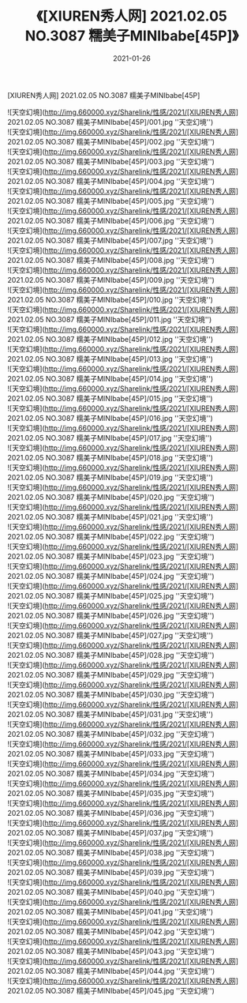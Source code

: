 ﻿---
layout: post
title:  《[XIUREN秀人网] 2021.02.05 NO.3087 糯美子MINIbabe[45P]》
date:   2021-01-26
img: http://img.660000.xyz/Sharelink/性感/2021/[XIUREN秀人网] 2021.02.05 NO.3087 糯美子MINIbabe[45P]/000.jpg
categories: [美女, 性感, 泳衣]
---

[XIUREN秀人网] 2021.02.05 NO.3087 糯美子MINIbabe[45P]



![天空幻境](http://img.660000.xyz/Sharelink/性感/2021/[XIUREN秀人网] 2021.02.05 NO.3087 糯美子MINIbabe[45P]/001.jpg ''天空幻境'') <br>
![天空幻境](http://img.660000.xyz/Sharelink/性感/2021/[XIUREN秀人网] 2021.02.05 NO.3087 糯美子MINIbabe[45P]/002.jpg ''天空幻境'') <br>
![天空幻境](http://img.660000.xyz/Sharelink/性感/2021/[XIUREN秀人网] 2021.02.05 NO.3087 糯美子MINIbabe[45P]/003.jpg ''天空幻境'') <br>
![天空幻境](http://img.660000.xyz/Sharelink/性感/2021/[XIUREN秀人网] 2021.02.05 NO.3087 糯美子MINIbabe[45P]/004.jpg ''天空幻境'') <br>
![天空幻境](http://img.660000.xyz/Sharelink/性感/2021/[XIUREN秀人网] 2021.02.05 NO.3087 糯美子MINIbabe[45P]/005.jpg ''天空幻境'') <br>
![天空幻境](http://img.660000.xyz/Sharelink/性感/2021/[XIUREN秀人网] 2021.02.05 NO.3087 糯美子MINIbabe[45P]/006.jpg ''天空幻境'') <br>
![天空幻境](http://img.660000.xyz/Sharelink/性感/2021/[XIUREN秀人网] 2021.02.05 NO.3087 糯美子MINIbabe[45P]/007.jpg ''天空幻境'') <br>
![天空幻境](http://img.660000.xyz/Sharelink/性感/2021/[XIUREN秀人网] 2021.02.05 NO.3087 糯美子MINIbabe[45P]/008.jpg ''天空幻境'') <br>
![天空幻境](http://img.660000.xyz/Sharelink/性感/2021/[XIUREN秀人网] 2021.02.05 NO.3087 糯美子MINIbabe[45P]/009.jpg ''天空幻境'') <br>
![天空幻境](http://img.660000.xyz/Sharelink/性感/2021/[XIUREN秀人网] 2021.02.05 NO.3087 糯美子MINIbabe[45P]/010.jpg ''天空幻境'') <br>
![天空幻境](http://img.660000.xyz/Sharelink/性感/2021/[XIUREN秀人网] 2021.02.05 NO.3087 糯美子MINIbabe[45P]/011.jpg ''天空幻境'') <br>
![天空幻境](http://img.660000.xyz/Sharelink/性感/2021/[XIUREN秀人网] 2021.02.05 NO.3087 糯美子MINIbabe[45P]/012.jpg ''天空幻境'') <br>
![天空幻境](http://img.660000.xyz/Sharelink/性感/2021/[XIUREN秀人网] 2021.02.05 NO.3087 糯美子MINIbabe[45P]/013.jpg ''天空幻境'') <br>
![天空幻境](http://img.660000.xyz/Sharelink/性感/2021/[XIUREN秀人网] 2021.02.05 NO.3087 糯美子MINIbabe[45P]/014.jpg ''天空幻境'') <br>
![天空幻境](http://img.660000.xyz/Sharelink/性感/2021/[XIUREN秀人网] 2021.02.05 NO.3087 糯美子MINIbabe[45P]/015.jpg ''天空幻境'') <br>
![天空幻境](http://img.660000.xyz/Sharelink/性感/2021/[XIUREN秀人网] 2021.02.05 NO.3087 糯美子MINIbabe[45P]/016.jpg ''天空幻境'') <br>
![天空幻境](http://img.660000.xyz/Sharelink/性感/2021/[XIUREN秀人网] 2021.02.05 NO.3087 糯美子MINIbabe[45P]/017.jpg ''天空幻境'') <br>
![天空幻境](http://img.660000.xyz/Sharelink/性感/2021/[XIUREN秀人网] 2021.02.05 NO.3087 糯美子MINIbabe[45P]/018.jpg ''天空幻境'') <br>
![天空幻境](http://img.660000.xyz/Sharelink/性感/2021/[XIUREN秀人网] 2021.02.05 NO.3087 糯美子MINIbabe[45P]/019.jpg ''天空幻境'') <br>
![天空幻境](http://img.660000.xyz/Sharelink/性感/2021/[XIUREN秀人网] 2021.02.05 NO.3087 糯美子MINIbabe[45P]/020.jpg ''天空幻境'') <br>
![天空幻境](http://img.660000.xyz/Sharelink/性感/2021/[XIUREN秀人网] 2021.02.05 NO.3087 糯美子MINIbabe[45P]/021.jpg ''天空幻境'') <br>
![天空幻境](http://img.660000.xyz/Sharelink/性感/2021/[XIUREN秀人网] 2021.02.05 NO.3087 糯美子MINIbabe[45P]/022.jpg ''天空幻境'') <br>
![天空幻境](http://img.660000.xyz/Sharelink/性感/2021/[XIUREN秀人网] 2021.02.05 NO.3087 糯美子MINIbabe[45P]/023.jpg ''天空幻境'') <br>
![天空幻境](http://img.660000.xyz/Sharelink/性感/2021/[XIUREN秀人网] 2021.02.05 NO.3087 糯美子MINIbabe[45P]/024.jpg ''天空幻境'') <br>
![天空幻境](http://img.660000.xyz/Sharelink/性感/2021/[XIUREN秀人网] 2021.02.05 NO.3087 糯美子MINIbabe[45P]/025.jpg ''天空幻境'') <br>
![天空幻境](http://img.660000.xyz/Sharelink/性感/2021/[XIUREN秀人网] 2021.02.05 NO.3087 糯美子MINIbabe[45P]/026.jpg ''天空幻境'') <br>
![天空幻境](http://img.660000.xyz/Sharelink/性感/2021/[XIUREN秀人网] 2021.02.05 NO.3087 糯美子MINIbabe[45P]/027.jpg ''天空幻境'') <br>
![天空幻境](http://img.660000.xyz/Sharelink/性感/2021/[XIUREN秀人网] 2021.02.05 NO.3087 糯美子MINIbabe[45P]/028.jpg ''天空幻境'') <br>
![天空幻境](http://img.660000.xyz/Sharelink/性感/2021/[XIUREN秀人网] 2021.02.05 NO.3087 糯美子MINIbabe[45P]/029.jpg ''天空幻境'') <br>
![天空幻境](http://img.660000.xyz/Sharelink/性感/2021/[XIUREN秀人网] 2021.02.05 NO.3087 糯美子MINIbabe[45P]/030.jpg ''天空幻境'') <br>
![天空幻境](http://img.660000.xyz/Sharelink/性感/2021/[XIUREN秀人网] 2021.02.05 NO.3087 糯美子MINIbabe[45P]/031.jpg ''天空幻境'') <br>
![天空幻境](http://img.660000.xyz/Sharelink/性感/2021/[XIUREN秀人网] 2021.02.05 NO.3087 糯美子MINIbabe[45P]/032.jpg ''天空幻境'') <br>
![天空幻境](http://img.660000.xyz/Sharelink/性感/2021/[XIUREN秀人网] 2021.02.05 NO.3087 糯美子MINIbabe[45P]/033.jpg ''天空幻境'') <br>
![天空幻境](http://img.660000.xyz/Sharelink/性感/2021/[XIUREN秀人网] 2021.02.05 NO.3087 糯美子MINIbabe[45P]/034.jpg ''天空幻境'') <br>
![天空幻境](http://img.660000.xyz/Sharelink/性感/2021/[XIUREN秀人网] 2021.02.05 NO.3087 糯美子MINIbabe[45P]/035.jpg ''天空幻境'') <br>
![天空幻境](http://img.660000.xyz/Sharelink/性感/2021/[XIUREN秀人网] 2021.02.05 NO.3087 糯美子MINIbabe[45P]/036.jpg ''天空幻境'') <br>
![天空幻境](http://img.660000.xyz/Sharelink/性感/2021/[XIUREN秀人网] 2021.02.05 NO.3087 糯美子MINIbabe[45P]/037.jpg ''天空幻境'') <br>
![天空幻境](http://img.660000.xyz/Sharelink/性感/2021/[XIUREN秀人网] 2021.02.05 NO.3087 糯美子MINIbabe[45P]/038.jpg ''天空幻境'') <br>
![天空幻境](http://img.660000.xyz/Sharelink/性感/2021/[XIUREN秀人网] 2021.02.05 NO.3087 糯美子MINIbabe[45P]/039.jpg ''天空幻境'') <br>
![天空幻境](http://img.660000.xyz/Sharelink/性感/2021/[XIUREN秀人网] 2021.02.05 NO.3087 糯美子MINIbabe[45P]/040.jpg ''天空幻境'') <br>
![天空幻境](http://img.660000.xyz/Sharelink/性感/2021/[XIUREN秀人网] 2021.02.05 NO.3087 糯美子MINIbabe[45P]/041.jpg ''天空幻境'') <br>
![天空幻境](http://img.660000.xyz/Sharelink/性感/2021/[XIUREN秀人网] 2021.02.05 NO.3087 糯美子MINIbabe[45P]/042.jpg ''天空幻境'') <br>
![天空幻境](http://img.660000.xyz/Sharelink/性感/2021/[XIUREN秀人网] 2021.02.05 NO.3087 糯美子MINIbabe[45P]/043.jpg ''天空幻境'') <br>
![天空幻境](http://img.660000.xyz/Sharelink/性感/2021/[XIUREN秀人网] 2021.02.05 NO.3087 糯美子MINIbabe[45P]/044.jpg ''天空幻境'') <br>
![天空幻境](http://img.660000.xyz/Sharelink/性感/2021/[XIUREN秀人网] 2021.02.05 NO.3087 糯美子MINIbabe[45P]/045.jpg ''天空幻境'') <br>